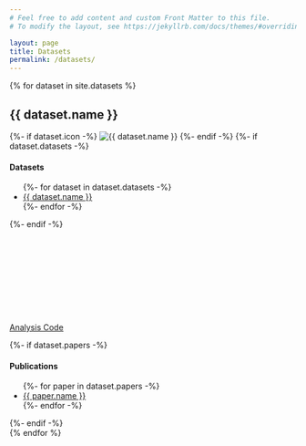```yaml
---
# Feel free to add content and custom Front Matter to this file.
# To modify the layout, see https://jekyllrb.com/docs/themes/#overriding-theme-defaults

layout: page
title: Datasets
permalink: /datasets/
---
```


{% for dataset in site.datasets %}
<div class="software-container">
    <h2>
        {{ dataset.name }}
    </h2>
    {%- if dataset.icon -%}
    <img src="/assets/images/datasets/{{ dataset.icon }}" class="dataset-icon" alt="{{ dataset.name }}" loading="lazy"/>
    {%- endif -%}
    {%- if dataset.datasets -%}
    <h4>Datasets</h4>
    <ul>
        {%- for dataset in dataset.datasets -%}
        <li>
            <a href="{{ dataset.url }}">{{ dataset.name }}</a>
        </li>
        {%- endfor -%}
    </ul>
    {%- endif -%}
    <p>
        <a href="{{ dataset.code }}">
            <svg class="svg-icon" width="100%"><use xlink:href="/assets/minima-social-icons.svg#code"></use></svg>
            Analysis Code
        </a>
    </p>
    {%- if dataset.papers -%}
    <h4>Publications</h4>
    <ul>
        {%- for paper in dataset.papers -%}
        <li>
            <a href="{{ paper.url }}">{{ paper.name }}</a>
        </li>
        {%- endfor -%}
    </ul>
    {%- endif -%}
</div>
{% endfor %}
